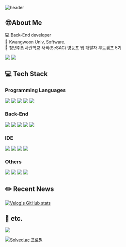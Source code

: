 ![header](https://capsule-render.vercel.app/api?type=transparent&color=auto&height=120&section=header&text=JeongYun's%20GitHub&fontSize=60&stroke=f5367f)

## 😎About Me
💻 Back-End developer <br/>
🏫 Kwangwoon Univ, Software. <br/>
🌱 청년취업사관학교 새싹(SeSAC) 영등포 웹 개발자 부트캠프 5기

<a href="mailto:janni526@naver.com"><img src="https://img.shields.io/badge/Email-004788?style=flat-square&logo=Gmail&logoColor=white&link=jannie526@naver.com"/></a>
<a href="https://slash-judo-7c4.notion.site/Jeongyun-Kim-107df4d13f344198b9ae7e32355e18f3?pvs=4"><img src="https://img.shields.io/badge/Profile & Resume-000000?style=flat-square&logo=Notion&logoColor=white"/></a>

## 💻 Tech Stack
### Programming Languages
<img src="https://img.shields.io/badge/Python-3776AB?style=flat&logo=Python&logoColor=white"/> <img src="https://img.shields.io/badge/JavaScript-F7DF1E?style=flat&logo=JavaScript&logoColor=black"/>
<img src="https://img.shields.io/badge/Java-blue?style=flat&logo=Java&logoColor=black"/>
<img src="https://img.shields.io/badge/C++-00599C?style=flat&logo=cplusplus&logoColor=white"/>
<img src="https://img.shields.io/badge/C%23-512BD4?style=flat&logo=csharp&logoColor=white"/>

### Back-End
<img src="https://img.shields.io/badge/Node.js-339933?style=flat&logo=Node.js&logoColor=white"/> <img src="https://img.shields.io/badge/Express.js-000000?style=flat&logo=Express&logoColor=white"/>
<img src="https://img.shields.io/badge/MySQL-4479A1?style=flat&logo=MySQL&logoColor=white"/>
<img src="https://img.shields.io/badge/Spring Boot-6DB33F?style=flat&logo=Spring Boot&logoColor=white"/>
<img src="https://img.shields.io/badge/Redis-FF4438?style=flat&logo=Redis&logoColor=white"/>

### IDE
<img src="https://img.shields.io/badge/Visual Studio-5C2D91?style=flat&logo=Visual Studio&logoColor=white"/> <img src="https://img.shields.io/badge/Visual Studio Code-007ACC?style=flat&logo=Visual Studio Code&logoColor=white"/>
<img src="https://img.shields.io/badge/IntelliJ IDEA-000000?style=flat&logo=IntelliJ IDEA&logoColor=white"/>
<img src="https://img.shields.io/badge/Eclipse IDE-2C2255?style=flat&logo=Eclipse IDE&logoColor=white"/>

### Others
<img src="https://img.shields.io/badge/Unity-000000?style=flat&logo=Unity&logoColor=white"/> <img src="https://img.shields.io/badge/Postman-FF6c37?style=flat&logo=Postman&logoColor=white"/>
<img src="https://img.shields.io/badge/Markdown-000000?style=flat&logo=Markdown&logoColor=white"/> <img src="https://img.shields.io/badge/DBeaver-382923?style=flat&logo=DBeaver&logoColor=white"/>

## ✏️ Recent News
[![Velog's GitHub stats](https://velog-readme-stats.vercel.app/api?name=jannie526)](https://velog-readme-stats.vercel.app/api/redirect?name=jannie526)

## 📎 etc.

[//]: # ([![Top Langs]&#40;https://github-readme-stats.vercel.app/api/top-langs/?username=pipi-shortstocking&hide=ShaderLab,HLSL&layout=compact&#41;]&#40;https://github.com/anuraghazra/github-readme-stats&#41;)
<img src="https://github-readme-stats.vercel.app/api?username=pipi-shortstocking&theme=shadow_red">

[![Solved.ac 프로필](http://mazassumnida.wtf/api/v2/generate_badge?boj=jannie526)](https://solved.ac/jannie526)
